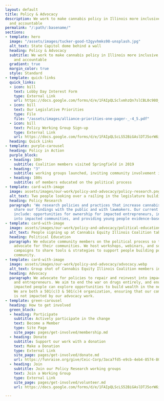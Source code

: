 ```yaml
---
layout: default
title: Policy & Advocacy
description: We work to make cannabis policy in Illinois more inclusive, transparent
  and accountable
permalink: "/:path/:basename/"
sections:
- template: hero
  image: "/assets/images/tucker-good-t2gyvhmks98-unsplash.jpg"
  alt_text: State Capitol dome behind a wall
  heading: Policy & Advocacy
  subtitle: We work to make cannabis policy in Illinois more inclusive, transparent
    and accountable
  gradient: true
  margin_color: true
  style: Standard
- template: quick-links
  quick_links:
  - icon: bill
    text: Lobby Day Interest Form
    type: External Link
    url: https://docs.google.com/forms/d/e/1FAIpQLSclvmhzQn7slCBL0c98O_H_FCY6h9sTmZEsfEJzH5ZmPogheg/viewform
  - icon: bill
    text: Our Legislative Priorities
    type: File
    file: "/assets/images/alliance-priorities-one-pager-_-4_5.pdf"
  - icon: bill
    text: Policy Working Group Sign-up
    type: External Link
    url: https://docs.google.com/forms/d/e/1FAIpQLScLS52BiGAslDTJ5orW6i2JnMAIo4iHjdFWj_2iViKn3RwiVQ/viewform
  heading: Quick Links
- template: purple-carousel
  heading: Policy in Action
  purple_block:
  - heading: 100+
    subtitle: Coalition members visited Springfield in 2019
  - heading: "3"
    subtitle: working groups launched, inviting community involvement in policy
  - heading: 100s
    subtitle: of members educated on the political process
- template: card-with-image
  image: assets/images/our-work/policy-and-advocacy/policy-research.png
  alt_text: Two people looking over a railing in the legislature building with a clipboard
  heading: Policy Research
  paragraph: 'We research policies and practices that increase cannabis equity and
    share our findings with the public and with lawmakers. Our current areas of research
    include: opportunities for ownership for impacted entrepreneurs, increasing investment
    into impacted communities, and providing young people evidence-based education.'
- template: card-with-image
  image: assets/images/our-work/policy-and-advocacy/political-education.webp
  alt_text: People signing up at Cannabis Equity Illinois Coalition table
  heading: Political Education
  paragraph: We educate community members on the political process so they can effectively
    advocate for their communities. We host workshops, webinars, and social media
    campaigns to share tools & strategies to support people building power in their
    community.
- template: card-with-image
  image: assets/images/our-work/policy-and-advocacy/advocacy.webp
  alt_text: Group shot of Cannabis Equity Illinois Coalition members in front of statue
  heading: Advocacy
  paragraph: We advocate for policies to repair and reinvest into impacted communities
    and entrepreneurs. We aim to end the war on drugs entirely, and enusre that all
    impacted people can explore opportunities to build wealth in the new industry.
    We are both a 501(c)3 & 501(c)4 organization, ensuring that our community programming
    is not impacted by our advocacy work.
- template: green-carousel
  heading: How to get involved
  green_block:
  - heading: Participate
    subtitle: Actively participate in the change
    text: Become a Member
    type: Site Page
    site_page: pages/get-involved/membership.md
  - heading: Donate
    subtitle: Support our work with a donation
    text: Make a Donation
    type: External Link
    site_page: pages/get-involved/donate.md
    url: https://funraise.org/give/Ceic-Corp/3aca7fd5-e9cb-4eb4-8574-807dbbb8bc93/
  - heading: Join
    subtitle: Join our Policy Research working groups
    text: Join a Working Group
    type: External Link
    site_page: pages/get-involved/volunteer.md
    url: https://docs.google.com/forms/d/e/1FAIpQLScLS52BiGAslDTJ5orW6i2JnMAIo4iHjdFWj_2iViKn3RwiVQ/viewform

---
```

